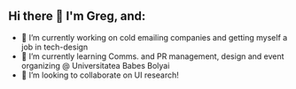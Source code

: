 ## Hi there 👋 I'm Greg, and:

- 🔭 I’m currently working on cold emailing companies and getting myself a job in tech-design
- 🌱 I’m currently learning Comms. and PR management, design and event organizing @ Universitatea Babes Bolyai
- 👯 I’m looking to collaborate on UI research!
